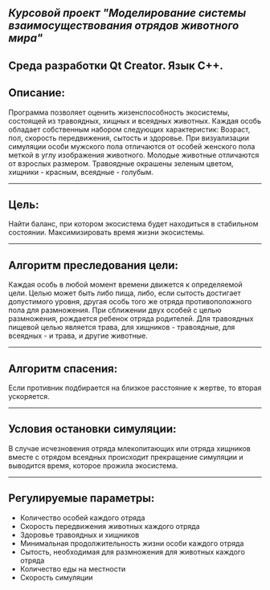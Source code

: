 
***Курсовой проект "Моделирование системы взаимосуществования отрядов животного мира"***
---
Среда разработки Qt Creator. Язык С++.
---
Описание:
---
Программа позволяет оценить жизенспособность экосистемы, состоящей из травоядных, хищных и всеядных животных. Каждая особь обладает собственным набором следующих характеристик: Возраст, пол, скорость передвижения, сытость и здоровье. При визуализации симуляции особи  мужского пола отличаются от особей женского пола меткой в углу изображения животного. Молодые животные отличаются от взрослых размером. Травоядные окрашены зеленым цветом, хищники - красным, всеядные - голубым.

---
Цель:
---
Найти баланс, при котором экосистема будет находиться в стабильном состоянии. Максимизировать время жизни экосистемы.

---
Алгоритм преследования цели:
---
Каждая особь в любой момент времени движется к определяемой цели. Целью может быть либо пища, либо, если сытость достигает допустимого уровня, другая особь того же отряда противоположного пола для размножения. При сближении двух особей с целью размножения, рождается ребенок отряда родителей. Для травоядных пищевой целью является трава, для хищников - травоядные, для всеядных - и трава, и другие животные.

---
Алгоритм спасения:
---
Если противник подбирается на близкое расстояние к жертве, то вторая ускоряется.

---
Условия остановки симуляции:
---
В случае исчезновения отряда млекопитающих или отряда хищников вместе с отрядом всеядных происходит прекращение симуляции и выводится время, которое прожила экосистема.

---
Регулируемые параметры:
---
+ Количество особей каждого отряда
+ Скорость передвижения животных каждого отряда
+ Здоровье травоядных и хищников
+ Минимальная продолжительность жизни особи каждого отряда
+ Сытость, необходимая для размножения для животных каждого отряда
+ Количество еды на местности
+ Скорость симуляции
